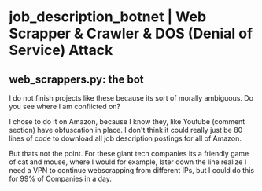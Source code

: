 # job_description_botnet | Web Scrapper & Crawler & DOS (Denial of Service) Attack

## web_scrappers.py: the bot

I do not finish projects like these because its sort of morally ambiguous. Do you see where I am conflicted on?

I chose to do it on Amazon, because I know they, like Youtube (comment section) have obfuscation in place. I don't think it could really just be 80 lines of code to download all job description postings for all of Amazon.

But thats not the point. For these giant tech companies its a friendly game of cat and mouse, where I would for example, later down the line realize I need a VPN to continue webscrapping from different IPs, but I could do this for 99% of Companies in a day.

